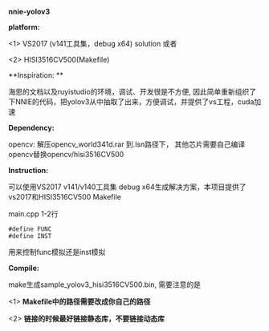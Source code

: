 **nnie-yolov3**

**platform:** 

<1>  VS2017 (v141工具集，debug x64) solution   或者

<2>  HISI3516CV500(Makefile)

**Inspiration: **

海思的文档以及ruyistudio的环境，调试、开发很是不方便, 因此简单重新组织了下NNIE的代码，把yolov3从中抽取了出来，方便调试，并提供了vs工程，cuda加速 

**Dependency:**

opencv: 解压opencv_world341d.rar 到.lsn路径下， 其他芯片需要自己编译opencv替换opencv/hisi3516CV500

**Instruction:**

可以使用VS2017 v141/v140工具集 debug x64生成解决方案，本项目提供了vs2017和HISI3516CV500 Makefile

main.cpp 1-2行 

```
#define FUNC 
#define INST 
```

用来控制func模拟还是inst模拟

**Compile:**

make生成sample_yolov3_hisi3516CV500.bin, 需要注意的是

<1> **Makefile中的路径需要改成你自己的路径**

<2> **链接的时候最好链接静态库，不要链接动态库**

